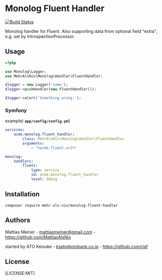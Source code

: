 Monolog Fluent Handler
======================

[![Build Status](https://travis-ci.org/MehrAlsNix/monolog-fluent-handler.svg?branch=master)](https://travis-ci.org/MehrAlsNix/monolog-fluent-handler)

Monolog handler for Fluent.
Also supporting data from optional field "extra", e.g. set by IntrospectionProcessor.


Usage
-----

```php
<?php

use Monolog\Logger;
use MehrAlsNix\Monolog\Handler\FluentHandler;

$logger = new Logger('name');
$logger->pushHandler(new FluentHandler());

$logger->alert('Something wrong.');
```

### Symfony

example) **`app/config/config.yml`**

```yaml
services:
    acme.monolog.fluent_handler:
        class: MehrAlsNix\Monolog\Handler\FluentHandler
        arguments:
            - "%acme.fluent.uri%"

monolog:
    handlers:
        fluent:
            type: service
            id: acme.monolog.fluent_handler
            level: debug
```


Installation
------------

```
composer require mehr-als-nix/monolog-fluent-handler
```


Authors
------
Mattias Meiner - mattiasmeiner@gmail.com - https://github.com/MattiasAlsNix

started by ATO Keisuke - ksato@otobank.co.jp - https://github.com/riaf


License
-------

[LICENSE:MIT]